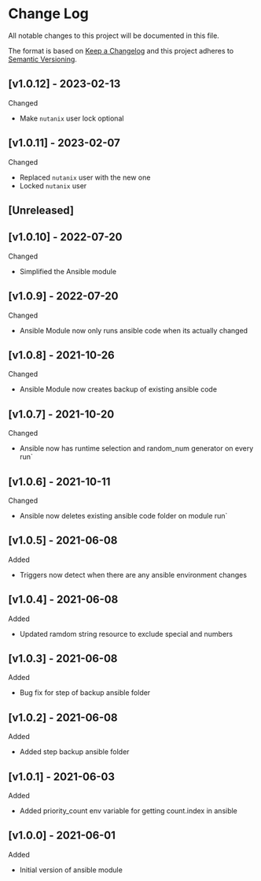 # Change Log

All notable changes to this project will be documented in this file.

The format is based on [Keep a Changelog](http://keepachangelog.com/) and this
project adheres to [Semantic Versioning](http://semver.org/).

<a name="v1.0.12"></a>
## [v1.0.12] - 2023-02-13
Changed
- Make `nutanix` user lock optional

<a name="v1.0.11"></a>
## [v1.0.11] - 2023-02-07
Changed
- Replaced `nutanix` user with the new one
- Locked `nutanix` user

<a name="unreleased"></a>
## [Unreleased]

<a name="v1.0.10"></a>
## [v1.0.10] - 2022-07-20
Changed
- Simplified the Ansible module

<a name="v1.0.9"></a>
## [v1.0.9] - 2022-07-20
Changed
- Ansible Module now only runs ansible code when its actually changed

<a name="v1.0.8"></a>
## [v1.0.8] - 2021-10-26
Changed
- Ansible Module now creates backup of existing ansible code

<a name="v1.0.7"></a>
## [v1.0.7] - 2021-10-20
Changed
- Ansible now has runtime selection and random_num generator on every run`

<a name="v1.0.6"></a>
## [v1.0.6] - 2021-10-11
Changed
- Ansible now deletes existing ansible code folder on module run`

<a name="v1.0.5"></a>
## [v1.0.5] - 2021-06-08
Added
- Triggers now detect when there are any ansible environment changes

<a name="v1.0.4"></a>
## [v1.0.4] - 2021-06-08
Added
- Updated ramdom string resource to exclude special and numbers

<a name="v1.0.3"></a>

## [v1.0.3] - 2021-06-08

Added
- Bug fix for step of backup ansible folder

<a name="v1.0.2"></a>
## [v1.0.2] - 2021-06-08

Added
- Added step backup ansible folder

<a name="v1.0.1"></a>
## [v1.0.1] - 2021-06-03

Added
- Added priority_count env variable for getting count.index in ansible

<a name="v1.0.0"></a>
## [v1.0.0] - 2021-06-01

Added
- Initial version of ansible module
